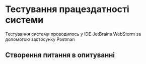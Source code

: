 # Тестування працездатності системи

Тестування системи проводилось у IDE JetBrains WebStorm за допомогою застосунку Postman

## Створення питання в опитуванні
